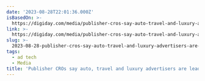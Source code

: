 ```yaml
---
date: '2023-08-28T22:01:36.000Z'
isBasedOn: >-
  https://digiday.com/media/publisher-cros-say-auto-travel-and-luxury-advertisers-are-leading-the-revenue-rebound/
link: >-
  https://digiday.com/media/publisher-cros-say-auto-travel-and-luxury-advertisers-are-leading-the-revenue-rebound/
slug: >-
  2023-08-28-publisher-cros-say-auto-travel-and-luxury-advertisers-are-leading-the-reve
tags:
  - ad tech
  - Media
title: 'Publisher CROs say auto, travel and luxury advertisers are leading the reve'
---
```


